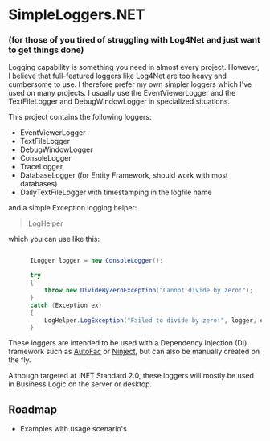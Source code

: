 # SimpleLoggers.NET 
### (for those of you tired of struggling with Log4Net and just want to get things done)

Logging capability is something you need in almost every project. However, I believe that full-featured loggers like Log4Net are too heavy and cumbersome to use. I therefore prefer my own simpler loggers which I've used on many projects. I usually use the EventViewerLogger and the TextFileLogger and DebugWindowLogger in specialized situations.

This project contains the following loggers:

- EventViewerLogger
- TextFileLogger
- DebugWindowLogger
- ConsoleLogger
- TraceLogger
- DatabaseLogger (for Entity Framework, should work with most databases)
- DailyTextFileLogger with timestamping in the logfile name

and a simple Exception logging helper:

> LogHelper

which you can use like this:

```c#

      ILogger logger = new ConsoleLogger();

      try
      {
          throw new DivideByZeroException("Cannot divide by zero!");
      }
      catch (Exception ex)
      {
          LogHelper.LogException("Failed to divide by zero!", logger, ex);
      }
```


These loggers are intended to be used with a Dependency Injection (DI) framework such as [AutoFac](https://autofac.org/) or [Ninject](http://www.ninject.org/), but can also be manually created on the fly.

Although targeted at .NET Standard 2.0, these loggers will mostly be used in Business Logic on the server or desktop. 

## Roadmap


- Examples with usage scenario's



